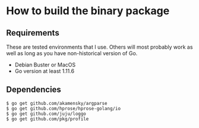 # How to build the binary package

## Requirements

These are tested environments that I use. Others will most probably work as well as long as you have non-historical version of Go.

- Debian Buster or MacOS
- Go version at least 1.11.6

## Dependencies

```
$ go get github.com/akamensky/argparse
$ go get github.com/hprose/hprose-golang/io
$ go get github.com/juju/loggo
$ go get github.com/pkg/profile
```
